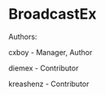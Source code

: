 BroadcastEx
===========

Authors:

cxboy - Manager, Author

diemex - Contributor

kreashenz - Contributor
